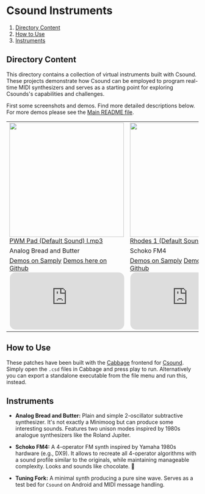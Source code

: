 Csound Instruments
==================

1. [Directory Content](#directory-content)
1. [How to Use](#how-to-use)
1. [Instruments](#instruments)

Directory Content
-----------------

This directory contains a collection of virtual instruments built with Csound.
These projects demonstrate how Csound can be employed to program real-time
MIDI synthesizers and serves as a starting point for exploring Csounds's
capabilities and challenges.

First some screenshots and demos. Find more detailed descriptions below.
For more demos please see the [Main README file](../README.md).

<table>
    <tr>
        <td>
            <a href="Analog%20Bread%20and%20Butter/Screenshots/PWM%20Pad%20(Default%20Sound).png?raw=true">
                <img src="Analog%20Bread%20and%20Butter/Screenshots/PWM%20Pad%20(Default%20Sound).png?raw=true" width="300">
            </a>
            <a href="Analog%20Bread%20and%20Butter/Demos/PWM%20Pad%20(Default%20Sound)%20I.mp3?raw=true">PWM Pad (Default Sound) I.mp3</a>
        </td>
        <td>
            <a href="Schoko%20FM4/Screenshots/Rhodes%201%20(Default%20Sound).png?raw=true">
                <img src="Schoko%20FM4/Screenshots/Rhodes%201%20(Default%20Sound).png?raw=true" width="300">
            </a>
            <a href="Csound/Schoko%20FM4/Demos/Rhodes%201%20(Default%20Sound).mp3?raw=true">Rhodes 1 (Default Sound).mp3</a>
        </td>
        <td>
            <a href="Tuning%20Fork/Screenshots/Tuning%20Fork.png?raw=true">
                <img src="Tuning%20Fork/Screenshots/Tuning%20Fork.png?raw=true" width="300">
            </a>
            <a href="Tuning%20Fork/Demos/Tuning%20Fork.mp3?raw=true">Tuning Fork.mp3</a>
        </td>
    </tr>
    <tr>
        <td>Analog Bread and Butter</td>
        <td>Schoko FM4</td>
        <td>Tuning Fork</td>
    </tr>
    <tr>
        <td>
            <a href="https://samply.app/p/jM1I6JruowcWRwDIbZ3r" target="_blank">Demos on Samply</a>
            <a href="Analog%20Bread%20and%20Butter/Demos/">Demos here on Github</a>
            <iframe
              src="https://samply.app/embed/jM1I6JruowcWRwDIbZ3r"
              frameborder="0"
              allowtransparency="true"
              style="width: 100%; border-radius: 16px; border: 1px solid rgba(255, 255, 255, 0.12)"
            ></iframe>
        </td>
        <td>
            <a href="https://samply.app/p/KCnei0x2nOEXpUBnqafz" target="_blank">Demos on Samply</a>
            <a href="Schoko%20FM4/Demos/">Demos here on Github</a>
            <iframe
              src="https://samply.app/embed/KCnei0x2nOEXpUBnqafz"
              frameborder="0"
              allowtransparency="true"
              style="width: 100%; border-radius: 16px; border: 1px solid rgba(255, 255, 255, 0.12)"
            ></iframe>
        </td>
        <td>
            <a href="Tuning%20Fork/Demos/">Demos here on Github</a>
        </td>
    </tr>
</table>

How to Use
----------

These patches have been built with the [Cabbage](https://cabbageaudio.com/)
frontend for [Csound](https://csound.com/). Simply open the `.csd` files in
Cabbage and press play to run. Alternatively you can export a standalone
executable from the file menu and run this, instead.

Instruments
-----------

* __Analog Bread and Butter:__ Plain and simple 2-oscillator subtractive synthesizer.
  It's not exactly a Minimoog but can produce some interesting sounds. Features two
  unison modes inspired by 1980s analogue synthesizers like the Roland Jupiter.

- **Schoko FM4:** A 4-operator FM synth inspired by Yamaha 1980s hardware (e.g., DX9).
  It allows to recreate all 4-operator algorithms with a sound profile similar to
  the originals, while maintaining manageable complexity. Looks and sounds like
  chocolate. 🍫

* __Tuning Fork:__ A minimal synth producing a pure sine wave. Serves as a test bed
  for `Csound` on Android and MIDI message handling.
